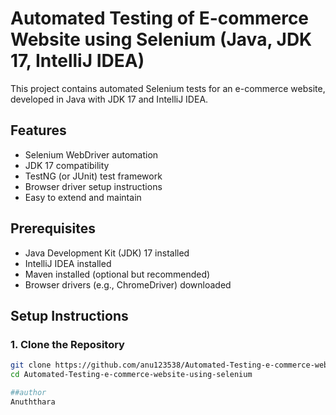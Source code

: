 # Automated Testing of E-commerce Website using Selenium (Java, JDK 17, IntelliJ IDEA)

This project contains automated Selenium tests for an e-commerce website, developed in Java with JDK 17 and IntelliJ IDEA.

## Features

- Selenium WebDriver automation
- JDK 17 compatibility
- TestNG (or JUnit) test framework
- Browser driver setup instructions
- Easy to extend and maintain

## Prerequisites

- Java Development Kit (JDK) 17 installed
- IntelliJ IDEA installed
- Maven installed (optional but recommended)
- Browser drivers (e.g., ChromeDriver) downloaded

## Setup Instructions

### 1. Clone the Repository

```bash
git clone https://github.com/anu123538/Automated-Testing-e-commerce-website-using-selenium.git
cd Automated-Testing-e-commerce-website-using-selenium

##author
Anuththara
